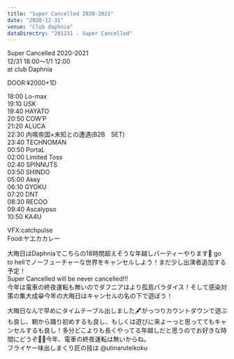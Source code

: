 ```yaml
---
title: "Super Cancelled 2020-2021"
date: "2020-12-31"
venue: "Club daphnia"
dataDirectry: "201231 - Super Cancelled"
---
```

Super Cancelled 2020-2021  
12/31 18:00〜1/1 12:00  
at club Daphnia  

DOOR:¥2000+1D  

18:00 Lo-max  
19:10 USK  
19:40 HAYATO  
20:50 COW’P  
21:20 ALUCA  
22:30 内鳴帝国×未知との遭遇(B2B　SET)  
23:40 TECHNOMAN  
00:50 PortaL  
02:00 Limited Toss  
02:40 SPINNUTS  
03:50 SHINDO  
05:00 Akey  
06:10 GYOKU  
07:20 DNT  
08:30 RECOO  
09:40 Ascalypso  
10:50 KA4U  

VFX:catchpulse  
Food:ヤエカカレー

大晦日はDaphniaでこちらの18時間超えそうな年越しパーティーやります🤯 go to hellでノーフューチャーな世界をキャンセルしよう！まだ少し出演者追加する予定！  
Super Cancelled will be never cancelled!!!  
今年は電車の終夜運転も無いのでダフニアはより孤島パラダイス！そして感染対策の集大成😁今年の大晦日はキャンセルの名の下で遊ぼう！

大晦日なんで早めにタイムテーブル出しました🖋がっつりカウントダウンで遊ぶも良し、朝から踊り初めするも良し、もしくは遊びに来よーっと思っててもキャンセルするも良し！多分どこよりも長くやってる年越しだと思うのでお好きな時間にどうぞ🐀🐂今年、電車の終夜運転は無いからね。  
フライヤー味出しまくり匠の技は @utinaruteikoku  